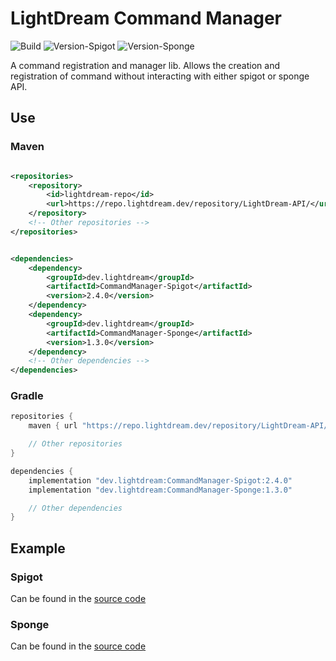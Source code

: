 # LightDream Command Manager

![Build](../../actions/workflows/build.yml/badge.svg)
![Version-Spigot](https://img.shields.io/badge/Version%20Spigot-2.4.0-red.svg)
![Version-Sponge](https://img.shields.io/badge/Version%20Sponge-1.3.0-red.svg)

A command registration and manager lib. Allows the creation and registration of command without interacting with either
spigot or sponge API.

## Use

### Maven

```xml

<repositories>
    <repository>
        <id>lightdream-repo</id>
        <url>https://repo.lightdream.dev/repository/LightDream-API/</url>
    </repository>
    <!-- Other repositories -->
</repositories>
```

```xml

<dependencies>
    <dependency>
        <groupId>dev.lightdream</groupId>
        <artifactId>CommandManager-Spigot</artifactId>
        <version>2.4.0</version>
    </dependency>
    <dependency>
        <groupId>dev.lightdream</groupId>
        <artifactId>CommandManager-Sponge</artifactId>
        <version>1.3.0</version>
    </dependency>
    <!-- Other dependencies -->
</dependencies>
```

### Gradle

```groovy
repositories {
    maven { url "https://repo.lightdream.dev/repository/LightDream-API/" }

    // Other repositories
}

dependencies {
    implementation "dev.lightdream:CommandManager-Spigot:2.4.0"
    implementation "dev.lightdream:CommandManager-Sponge:1.3.0"

    // Other dependencies
}
```

## Example

### Spigot

Can be found in the [source code](/Spigot/src/main/java/dev/lightdream/commandmanager/example)

### Sponge

Can be found in the [source code](/Sponge/src/main/java/dev/lightdream/commandmanager/example)

